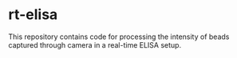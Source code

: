 # rt-elisa
This repository contains code for processing the intensity of beads captured through camera in a real-time ELISA setup.
